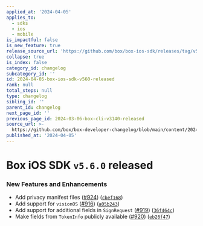 ```yaml
---
applied_at: '2024-04-05'
applies_to:
  - sdks
  - ios
  - mobile
is_impactful: false
is_new_feature: true
release_source_url: 'https://github.com/box/box-ios-sdk/releases/tag/v5.6.0'
collapse: true
is_index: false
category_id: changelog
subcategory_id: ''
id: 2024-04-05-box-ios-sdk-v560-released
rank: null
total_steps: null
type: changelog
sibling_id: ''
parent_id: changelog
next_page_id: ''
previous_page_id: 2024-03-06-box-cli-v3140-released
source_url: >-
  https://github.com/box/box-developer-changelog/blob/main/content/2024/04-05-box-ios-sdk-v560-released.md
published_at: '2024-04-05'
---
```

# Box iOS SDK `v5.6.0` released

### New Features and Enhancements

* Add privacy manifest files ([#924][1]) ([`cbef168`][2])
* Add support for `visionOS` ([#916][3]) ([`a05b243`][4])
* Add support for additional fields in `SignRequest` ([#919][5]) ([`36f464c`][6])
* Make fields from `TokenInfo` publicly available ([#920][7]) ([`eb26f47`][8])

[1]: https://github.com/box/box-ios-sdk/issues/924

[2]: https://github.com/box/box-ios-sdk/commit/cbef168bb872941899be26116c647ac29f5dd44b

[3]: https://github.com/box/box-ios-sdk/issues/916

[4]: https://github.com/box/box-ios-sdk/commit/a05b2433f1b2d0c1ec72f946e0706d03a4548703

[5]: https://github.com/box/box-ios-sdk/issues/919

[6]: https://github.com/box/box-ios-sdk/commit/36f464c23a161f5d0fcc6858c3615d884ce8ee07

[7]: https://github.com/box/box-ios-sdk/issues/920

[8]: https://github.com/box/box-ios-sdk/commit/eb26f47bbde6749f44f149e95b3610e41c16d2f2